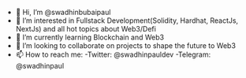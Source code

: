 - 👋 Hi, I’m @swadhinbubaipaul
- 👀 I’m interested in Fullstack Development(Solidity, Hardhat, ReactJs, NextJs) and all hot topics about Web3/Defi
- 🌱 I’m currently learning Blockchain and Web3
- 💞️ I’m looking to collaborate on projects to shape the future to Web3
- 📫 How to reach me: 
     -Twitter: @swadhinpauldev
     -Telegram: @swadhinpaul

<!---
swadhinbubaipaul/swadhinbubaipaul is a ✨ special ✨ repository because its `README.md` (this file) appears on your GitHub profile.
You can click the Preview link to take a look at your changes.
--->
